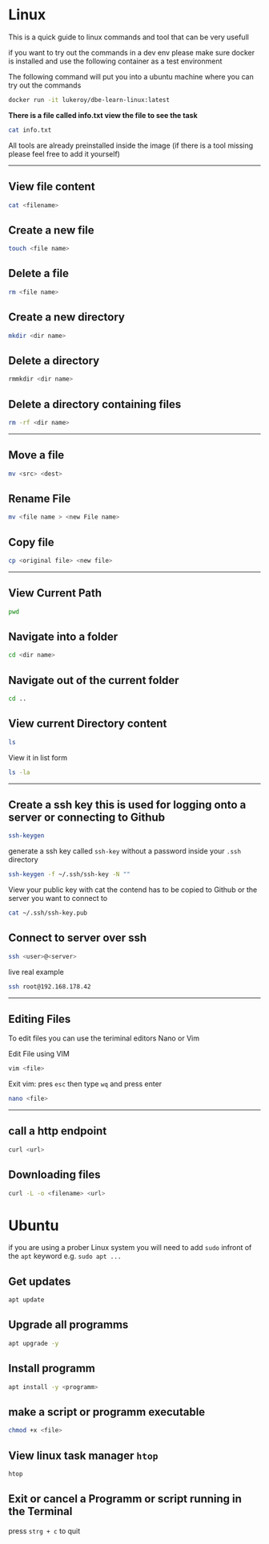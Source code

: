 # Linux
This is a quick guide to linux commands and tool that can be very usefull

if you want to try out the commands in a dev env please make sure docker is installed and use the following container as a test environment

The following command will put you into a ubuntu machine where you can try out the commands
```bash
docker run -it lukeroy/dbe-learn-linux:latest
```

**There is a file called info.txt view the file to see the task**
```bash
cat info.txt
```

All tools are already preinstalled inside the image (if there is a tool missing please feel free to add it yourself)

---

## View file content
```bash
cat <filename>
```

## Create a new file
```bash
touch <file name>
```

## Delete a  file
```bash
rm <file name>
```

## Create a new directory
```bash
mkdir <dir name>
```

## Delete a  directory
```bash
rmmkdir <dir name>
```

## Delete a directory containing files
```bash
rm -rf <dir name>
```

---

## Move a file
```bash
mv <src> <dest>
```

## Rename File
```bash
mv <file name > <new File name>
```

## Copy file
```bash
cp <original file> <new file>
```

---

## View Current Path
```bash
pwd
```

## Navigate into a folder
```bash
cd <dir name>
```

## Navigate out of the current folder
```bash
cd ..
```

## View current Directory content
```bash
ls
```
View it in list form
```bash
ls -la
```

---

## Create a ssh key this is used for logging onto a server or connecting to Github
```bash 
ssh-keygen
```
generate a ssh key called `ssh-key` without a password inside your `.ssh` directory 
```bash
ssh-keygen -f ~/.ssh/ssh-key -N ""
```

View your public key with cat the contend has to be copied to Github or the server you want to connect to
```bash
cat ~/.ssh/ssh-key.pub
```

## Connect to server over ssh
```bash
ssh <user>@<server>
```
live real example
```bash
ssh root@192.168.178.42
```
---
## Editing Files
To edit files you can use the teriminal editors Nano or Vim

Edit File using VIM
```bash
vim <file>
```
Exit vim: pres `esc` then type `wq` and press enter

```bash
nano <file>
```
---
## call a http endpoint
```bash
curl <url>
```

## Downloading files
```bash
curl -L -o <filename> <url>
```


# Ubuntu
if you are using a prober Linux system you will need to add `sudo` infront of the `apt` keyword e.g. `sudo apt ...`
## Get updates
```bash
apt update
```
## Upgrade all programms
```bash
apt upgrade -y
```
## Install programm
```bash
apt install -y <programm>
```
## make a script or programm executable
```bash 
chmod +x <file>
```
## View linux task manager `htop`
```bash
htop
```
## Exit or cancel a Programm or script running in the Terminal  
press `strg + c` to quit